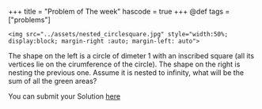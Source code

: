 +++
title = "Problem of The week"
hascode = true
+++
@def tags = ["problems"]

~~~
<img src="../assets/nested_circlesquare.jpg" style="width:50%; display:block; margin-right :auto; margin-left: auto">
~~~

The shape on the left is a circle of dimeter 1 with an inscribed square (all its vertices lie on the cirumference of the circle). The shape on the right is nesting the previous one. Assume it is nested to infinity, what will be the sum of all the green areas?

 
You can submit your Solution [here](https://forms.gle/ypTPRDJMgLz5uQ8Q8)
